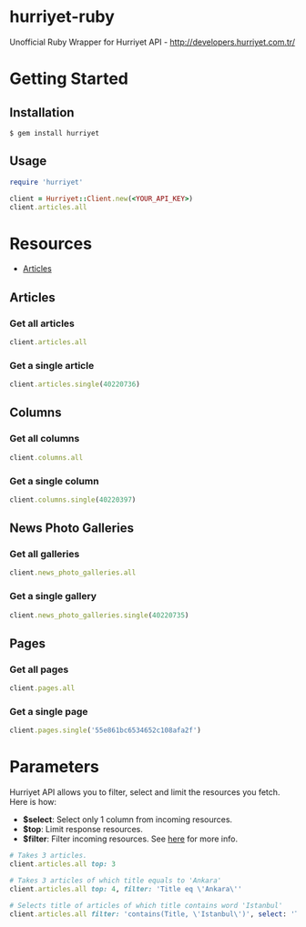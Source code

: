 # hurriyet-ruby
Unofficial Ruby Wrapper for Hurriyet API - http://developers.hurriyet.com.tr/

# Getting Started

## Installation

`$ gem install hurriyet`

## Usage
```ruby
require 'hurriyet'

client = Hurriyet::Client.new(<YOUR_API_KEY>)
client.articles.all
```

# Resources
- [Articles](#articles)

## Articles

### Get all articles
```ruby
client.articles.all
```

### Get a single article
```ruby
client.articles.single(40220736)
```

## Columns

### Get all columns
```ruby
client.columns.all
```

### Get a single column
```ruby
client.columns.single(40220397)
```

## News Photo Galleries

### Get all galleries
```ruby
client.news_photo_galleries.all
```

### Get a single gallery
```ruby
client.news_photo_galleries.single(40220735)
```

## Pages

### Get all pages
```ruby
client.pages.all
```

### Get a single page
```ruby
client.pages.single('55e861bc6534652c108afa2f')
```

# Parameters
Hurriyet API allows you to filter, select and limit the resources you fetch. Here is how:

- **$select**: Select only 1 column from incoming resources.
- **$top**: Limit response resources.
- **$filter**: Filter incoming resources. See [here](http://www.odata.org/getting-started/basic-tutorial/#queryData) for more info.

```ruby
# Takes 3 articles.
client.articles.all top: 3

# Takes 3 articles of which title equals to 'Ankara'
client.articles.all top: 4, filter: 'Title eq \'Ankara\''

# Selects title of articles of which title contains word 'Istanbul'
client.articles.all filter: 'contains(Title, \'Istanbul\')', select: 'Title'
```
